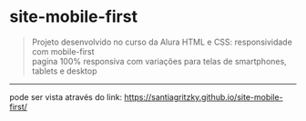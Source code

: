 # site-mobile-first

> Projeto desenvolvido no curso da Alura HTML e CSS: responsividade com mobile-first <br>
> pagina 100% responsiva com variações para telas de smartphones, tablets e desktop
<hr>


pode ser vista através do link: https://santiagritzky.github.io/site-mobile-first/
